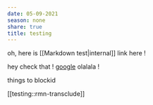 ```yaml
---
date: 05-09-2021
season: none
share: true
title: testing
---
```


oh, here is [[Markdown test\|internal]]  link here !  
  
hey check that ! [google](https://www.google.fr) olalala !  
  
  
things to blockid   
  
[[testing::rmn-transclude]]